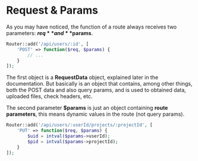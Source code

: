 # Request & Params

As you may have noticed, the function of a route always receives two parameters: **$req** and **$params**.

```php
Router::add('/api/users/:id', [
    'POST' => function($req, $params) {
        // ...
    }
]);
```

The first object is a **RequestData** object, explained later in the documentation. But basically is an object that contains, among other things, both the POST data and also query params, and is used to obtained data, uploaded files, check headers, etc.

The second parameter **$params** is just an object containing **route parameters**, this means dynamic values in the route (not query params).

```php
Router::add('/api/users/:userId/projects/:projectId', [
    'PUT' => function($req, $params) {
        $uid = intval($params->userId);
        $pid = intval($params->projectId);
    }
]);
```
